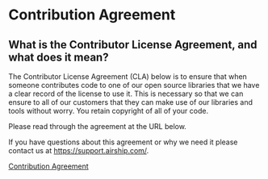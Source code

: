 # Contribution Agreement

## What is the Contributor License Agreement, and what does it mean?

The Contributor License Agreement (CLA) below is to ensure that when someone contributes code to one of our open source libraries that we have a clear record of the license to use it. This is necessary so that we can ensure to all of our customers that they can make use of our libraries and tools without worry. You retain copyright of all of your code.

Please read through the agreement at the URL below.

If you have questions about this agreement or why we need it please contact us at https://support.airship.com/.

[Contribution Agreement](https://docs.google.com/forms/d/e/1FAIpQLScErfiz-fXSPpVZ9r8Di2Tr2xDFxt5MgzUel0__9vqUgvko7Q/viewform)

